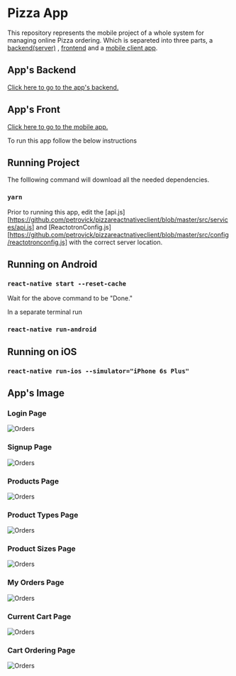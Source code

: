# Pizza App

This repository represents the mobile project of a whole system for managing online Pizza ordering. Which is separeted into three parts, a [backend(server)][server] , [frontend][frontend] and a [mobile client app][mobileclient].

## App's Backend

[Click here to go to the app's backend.][server]

## App's Front

[Click here to go to the mobile app.][frontend]

To run this app follow the below instructions

## Running Project

The folllowing command will download all the needed dependencies.

### `yarn`

Prior to running this app, edit the [api.js][https://github.com/petrovick/pizzareactnativeclient/blob/master/src/services/api.js] and [ReactotronConfig.js][https://github.com/petrovick/pizzareactnativeclient/blob/master/src/config/reactotronconfig.js] with the correct server location.

## Running on Android

### `react-native start --reset-cache`

Wait for the above command to be "Done."

In a separate terminal run

### `react-native run-android`

## Running on iOS

### `react-native run-ios --simulator="iPhone 6s Plus"`

## App's Image

### Login Page

![Orders](https://raw.githubusercontent.com/petrovick/PizzaReactNativeClient/master/solutions/images/1_login.png)

### Signup Page

![Orders](https://raw.githubusercontent.com/petrovick/PizzaReactNativeClient/master/solutions/images/2_signup.png)

### Products Page

![Orders](https://raw.githubusercontent.com/petrovick/PizzaReactNativeClient/master/solutions/images/3_products.png)

### Product Types Page

![Orders](https://raw.githubusercontent.com/petrovick/PizzaReactNativeClient/master/solutions/images/4_types.png)

### Product Sizes Page

![Orders](https://raw.githubusercontent.com/petrovick/PizzaReactNativeClient/master/solutions/images/5_sizes.png)

### My Orders Page

![Orders](https://raw.githubusercontent.com/petrovick/PizzaReactNativeClient/master/solutions/images/6_orders.png)

### Current Cart Page

![Orders](https://raw.githubusercontent.com/petrovick/PizzaReactNativeClient/master/solutions/images/7_cart_products.png)

### Cart Ordering Page

![Orders](https://raw.githubusercontent.com/petrovick/PizzaReactNativeClient/master/solutions/images/8_cart_details.png)

[server]: https://github.com/petrovick/PizzaNodeJSServer
[frontend]: https://github.com/petrovick/PizzaReactFront
[mobileclient]: https://github.com/petrovick/PizzaReactNativeClient

